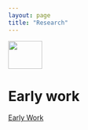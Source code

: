 ```yaml
---
layout: page
title: "Research"
---
```


<img class="alignleft" src="https://upload.wikimedia.org/wikipedia/commons/thumb/a/af/Under_construction_icon-yellow.svg/291px-Under_construction_icon-yellow.svg.png" alt="" width="69" height="57" />

# Early work
[Early Work](research/early-work.md)


<!--
***
The summary of publications is found in my [publication list](/assets/docs/mybib.pdf).

# Combining Motion Perception and Recognition
# Work on Object Tracking

# Work on Simultaneous Localisation and Tracking (SLAT)

# Work on 


<h5>The Problem of Fragmented Occlusion in Object Detection</h5>
<div style="float: right; padding-left: 10px;"><img class="alignnone wp-image-8378" src="https://cvl.tuwien.ac.at/wp-content/uploads/2020/04/Level3.jpg" alt="" width="226" height="336" /></div>
Object detection in natural environments is still a very challenging task, even though deep learning has brought a tremendous improvement in performance over the last years. A fundamental problem of object detection based on deep learning is that neither the training data nor the suggested models are intended for the challenge of fragmented occlusion. Fragmented occlusion is much more challenging than ordinary partial occlusion and occurs frequently in natural environments such as forests. A motivating example of fragmented occlusion is object detection through foliage which is an essential requirement in green border surveillance. This paper presents an analysis of state-of-the-art detectors with imagery of green borders and proposes to train Mask R-CNN on new training data which captures explicitly the problem of fragmented occlusion. The results show clear improvements of Mask R-CNN with this new training strategy (also against other detectors) for data showing slight fragmented occlusion. <a href="https://foldout.eu">h2020-foldout</a> <a href="https://arxiv.org/abs/2004.13076">arXiv</a> <a href="https://diglib.tugraz.at/download.php?id=5f6b1d5e08291&amp;location=browse">acvr</a>
<h5 class="title mathjax"><a name="satvideo"></a>On Learning Vehicle Detection in Satellite Video</h5>
<div style="float: right; padding-left: 10px;">

[video width="220" height="220" mp4="https://cvl.tuwien.ac.at/wp-content/uploads/2015/12/lasvegas180.mp4" loop="true" autoplay="true"][/video]

</div>
Vehicle detection in aerial and satellite images is still challenging due to their tiny appearance in pixels compared to the overall size of remote sensing imagery. Classical methods of object detection very often fail in this scenario due to violation of implicit assumptions made such as rich texture, small to moderate ratios between image size and object size. Satellite video is a very new modality which introduces temporal consistency as inductive bias. Approaches for vehicle detection in satellite video use either background subtraction, frame differencing or subspace methods showing moderate performance (0.26 - 0.82 <span id="MathJax-Element-1-Frame" class="MathJax" tabindex="0"><span id="MathJax-Span-1" class="math"><span id="MathJax-Span-2" class="mrow"><span id="MathJax-Span-3" class="msubsup"><span id="MathJax-Span-4" class="mi">F</span><span id="MathJax-Span-5" class="mn">1</span></span></span></span></span> score). This work proposes to apply recent work on deep learning for wide-area motion imagery (WAMI) on satellite video. We show in a first approach comparable results (0.84 <span id="MathJax-Element-2-Frame" class="MathJax" tabindex="0"><span id="MathJax-Span-6" class="math"><span id="MathJax-Span-7" class="mrow"><span id="MathJax-Span-8" class="msubsup"><span id="MathJax-Span-9" class="mi">F</span><span id="MathJax-Span-10" class="mn">1</span></span></span></span></span>) on Planet's SkySat-1 LasVegas video with room for further improvement. <a href="https://arxiv.org/abs/2001.10900">arXiv </a><a href="https://data.vicos.si/cvww20/CVWW20-proceedings.pdf">cvww</a>
<h5>Benchmarking Tracking</h5>
<img class="alignnone size-full wp-image-6894" src="https://cvl.tuwien.ac.at/wp-content/uploads/2015/12/logo_website.png" alt="" width="127" height="61" />      <img class="alignnone size-medium wp-image-6895" src="https://cvl.tuwien.ac.at/wp-content/uploads/2015/12/videonet_title-300x78.png" alt="" width="300" height="78" />
In 2012, I initiated together with Matej Kristan the Visual Object Tracking Challenge (VOT) and since then I have been co-organising annual challenges and workshops at ICCV and ECCV with Matej Kristan, Ales Leonardis, Jiri Matas, Michael Felsberg and Joni-Kristian Kämäräinen. VOT is de facto the international community benchmark in the field of visual tracking. Important results of our work are A-R measures for quantifying short-term tracking performance in terms of accuracy and robustness and the discovery of correlation filters as superior approach for tracking. More information can be found on our <a href="http://www.votchallenge.net">webpage</a>. VOT is also part of the benchmark <a href="http://videonet.team/#team">initiative</a> for all things video.
<h5>An in-depth Analysis of Visual Tracking with Siamese Neural Networks</h5>
This survey presents a deep analysis of the learning and inference capabilities in nine popular trackers. It is neither intended to study the whole literature nor is it an attempt to review all kinds of neural networks proposed for visual tracking. We focus instead on Siamese neural networks which are a promising starting point for studying the challenging problem of tracking. These networks integrate efficiently feature learning and the temporal matching and have so far shown state-of-the-art performance. In particular, the branches of Siamese networks, their layers connecting these branches (a-e), specific aspects of training and the embedding of these networks into the tracker are highlighted.

<img class="aligncenter wp-image-8225 size-full" src="https://cvl.tuwien.ac.at/wp-content/uploads/2020/02/siamese-classes.png" alt="" width="974" height="259" />

Quantitative results from existing papers are compared with the conclusion that the current evaluation methodology shows problems with the reproducibility and the comparability of results. The paper proposes a novel Lisp-like formalism for a better comparison of trackers. This assumes a certain functional design and functional decomposition of trackers. The paper tries to give foundation for tracker design by a formulation of the problem based on the theory of machine learning and by the interpretation of a tracker as a decision function. The work concludes with promising lines of research and suggests future work. <a href="https://arxiv.org/abs/1707.00569">arXiv</a>
<h5>Clustering of Static-Adaptive Correspondences for Deformable Object Tracking</h5>
<div style="float: right; padding-left: 10px;">

[video width="320" height="240" mp4="https://cvl.tuwien.ac.at/wp-content/uploads/2020/02/occlusion.mp4" loop="true" autoplay="true"][/video]

</div>
We propose a novel method for establishing correspondences on deformable objects for single-target object tracking. The key ingredient is a dissimilarity measure between correspondences that takes into account their geometric compatibility, allowing us to separate inlier correspondences from outliers. We employ both static correspondences from the initial appearance of the object as well as adaptive correspondences from the previous frame to address the stability-plasticity dilemma. The geometric dissimilarity measure enables us to also disambiguate keypoints that are difficult to match. Based on these ideas we build a keypoint-based tracker that outputs rotated bounding boxes. We demonstrate in a rigorous empirical analysis that this tracker outperforms the state of the art on a dataset of 77 sequences. <a href="https://epics.uni-paderborn.de">fp7-epics</a> <a href="https://www.cv-foundation.org/openaccess/content_cvpr_2015/html/Nebehay_Clustering_of_Static-Adaptive_2015_CVPR_paper.html">CvF</a>
<h5>Car Tracking in Tunnels</h5>
<div style="float: right; padding-left: 10px;">

[video width="320" height="240" loop="true" autoplay="true" mp4="https://cvl.tuwien.ac.at/wp-content/uploads/2020/10/carlight_tracking.mp4"][/video]

</div>
<div class="page" title="Page 1">
<div class="layoutArea">
<div class="column">

Tracking methods are fundamental operations in traffic scene analysis. In this work we report on a tracking algorithm with a Kalman filter for traffic surveillance in tun- nels. The difficulties of solving the problem are the illumina- tion conditions and the image quality. We demonstrate our work on short sequences of tunnel scenes. <a href="https://www.researchgate.net/profile/Horst_Bischof/publication/260403050_Car_tracking_in_tunnels/links/53cfc4470cf2fd75bc59f73d/Car-tracking-in-tunnels.pdf">CVWW</a>

</div>
</div>
</div>
Please, see my <a href="https://cvl.tuwien.ac.at/wp-content/uploads/2020/01/mybib.pdf">publication list</a> for more details.

-->

